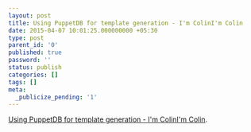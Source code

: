 ```yaml
---
layout: post
title: Using PuppetDB for template generation - I'm ColinI'm Colin
date: 2015-04-07 10:01:25.000000000 +05:30
type: post
parent_id: '0'
published: true
password: ''
status: publish
categories: []
tags: []
meta:
  _publicize_pending: '1'
---
```

<p><a href="http://imcol.in/2013/05/using-puppetdb-for-template-generation/">Using PuppetDB for template generation - I'm ColinI'm Colin</a>.</p>
